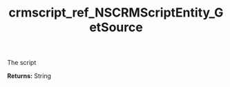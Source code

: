 ﻿---
title: crmscript_ref_NSCRMScriptEntity_GetSource
description: String NSCRMScriptEntity.GetSource()
intellisense: NSCRMScriptEntity.GetSource
keywords: NSCRMScriptEntity, GetSource
so.topic: reference
---

The script

**Returns:** String



